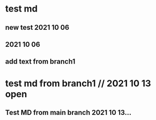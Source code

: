 # test md

## new test 2021 10 06

## 2021 10 06
## add text from branch1

# test md from branch1 // 2021 10 13 open
## Test MD from main branch 2021 10 13...
